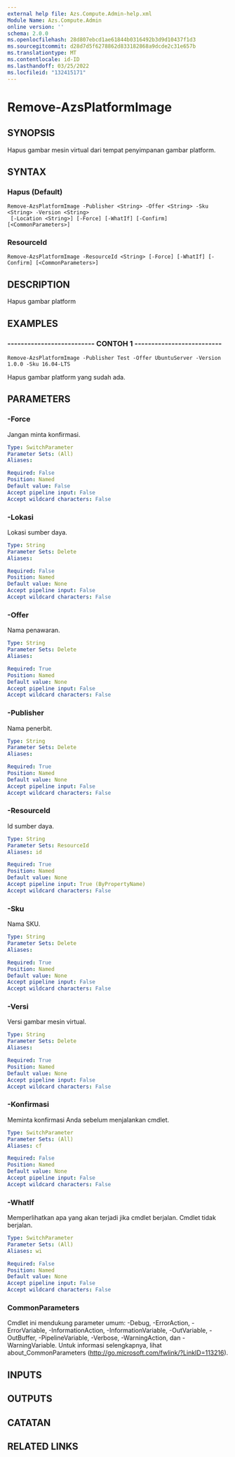 ```yaml
---
external help file: Azs.Compute.Admin-help.xml
Module Name: Azs.Compute.Admin
online version: ''
schema: 2.0.0
ms.openlocfilehash: 28d807ebcd1ae61844b0316492b3d9d10437f1d3
ms.sourcegitcommit: d28d7d5f6278862d833182868a9dcde2c31e657b
ms.translationtype: MT
ms.contentlocale: id-ID
ms.lasthandoff: 03/25/2022
ms.locfileid: "132415171"
---
```

# Remove-AzsPlatformImage

## SYNOPSIS
Hapus gambar mesin virtual dari tempat penyimpanan gambar platform.

## SYNTAX

### Hapus (Default)
```
Remove-AzsPlatformImage -Publisher <String> -Offer <String> -Sku <String> -Version <String>
 [-Location <String>] [-Force] [-WhatIf] [-Confirm] [<CommonParameters>]
```

### ResourceId
```
Remove-AzsPlatformImage -ResourceId <String> [-Force] [-WhatIf] [-Confirm] [<CommonParameters>]
```

## DESCRIPTION
Hapus gambar platform

## EXAMPLES

### -------------------------- CONTOH 1 --------------------------
```
Remove-AzsPlatformImage -Publisher Test -Offer UbuntuServer -Version 1.0.0 -Sku 16.04-LTS
```

Hapus gambar platform yang sudah ada.

## PARAMETERS

### -Force
Jangan minta konfirmasi.

```yaml
Type: SwitchParameter
Parameter Sets: (All)
Aliases: 

Required: False
Position: Named
Default value: False
Accept pipeline input: False
Accept wildcard characters: False
```

### -Lokasi
Lokasi sumber daya.

```yaml
Type: String
Parameter Sets: Delete
Aliases: 

Required: False
Position: Named
Default value: None
Accept pipeline input: False
Accept wildcard characters: False
```

### -Offer
Nama penawaran.

```yaml
Type: String
Parameter Sets: Delete
Aliases: 

Required: True
Position: Named
Default value: None
Accept pipeline input: False
Accept wildcard characters: False
```

### -Publisher
Nama penerbit.

```yaml
Type: String
Parameter Sets: Delete
Aliases: 

Required: True
Position: Named
Default value: None
Accept pipeline input: False
Accept wildcard characters: False
```

### -ResourceId
Id sumber daya.

```yaml
Type: String
Parameter Sets: ResourceId
Aliases: id

Required: True
Position: Named
Default value: None
Accept pipeline input: True (ByPropertyName)
Accept wildcard characters: False
```

### -Sku
Nama SKU.

```yaml
Type: String
Parameter Sets: Delete
Aliases: 

Required: True
Position: Named
Default value: None
Accept pipeline input: False
Accept wildcard characters: False
```

### -Versi
Versi gambar mesin virtual.

```yaml
Type: String
Parameter Sets: Delete
Aliases: 

Required: True
Position: Named
Default value: None
Accept pipeline input: False
Accept wildcard characters: False
```

### -Konfirmasi
Meminta konfirmasi Anda sebelum menjalankan cmdlet.

```yaml
Type: SwitchParameter
Parameter Sets: (All)
Aliases: cf

Required: False
Position: Named
Default value: None
Accept pipeline input: False
Accept wildcard characters: False
```

### -WhatIf
Memperlihatkan apa yang akan terjadi jika cmdlet berjalan.
Cmdlet tidak berjalan.

```yaml
Type: SwitchParameter
Parameter Sets: (All)
Aliases: wi

Required: False
Position: Named
Default value: None
Accept pipeline input: False
Accept wildcard characters: False
```

### CommonParameters
Cmdlet ini mendukung parameter umum: -Debug, -ErrorAction, -ErrorVariable, -InformationAction, -InformationVariable, -OutVariable, -OutBuffer, -PipelineVariable, -Verbose, -WarningAction, dan -WarningVariable. Untuk informasi selengkapnya, lihat about_CommonParameters (http://go.microsoft.com/fwlink/?LinkID=113216).

## INPUTS

## OUTPUTS

## CATATAN

## RELATED LINKS

